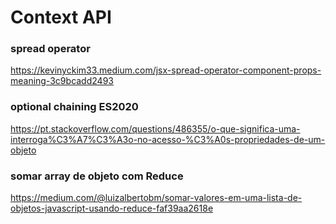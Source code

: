 #  Context API

### spread operator
https://kevinyckim33.medium.com/jsx-spread-operator-component-props-meaning-3c9bcadd2493

### optional chaining ES2020
https://pt.stackoverflow.com/questions/486355/o-que-significa-uma-interroga%C3%A7%C3%A3o-no-acesso-%C3%A0s-propriedades-de-um-objeto

### somar array de objeto com Reduce
https://medium.com/@luizalbertobm/somar-valores-em-uma-lista-de-objetos-javascript-usando-reduce-faf39aa2618e